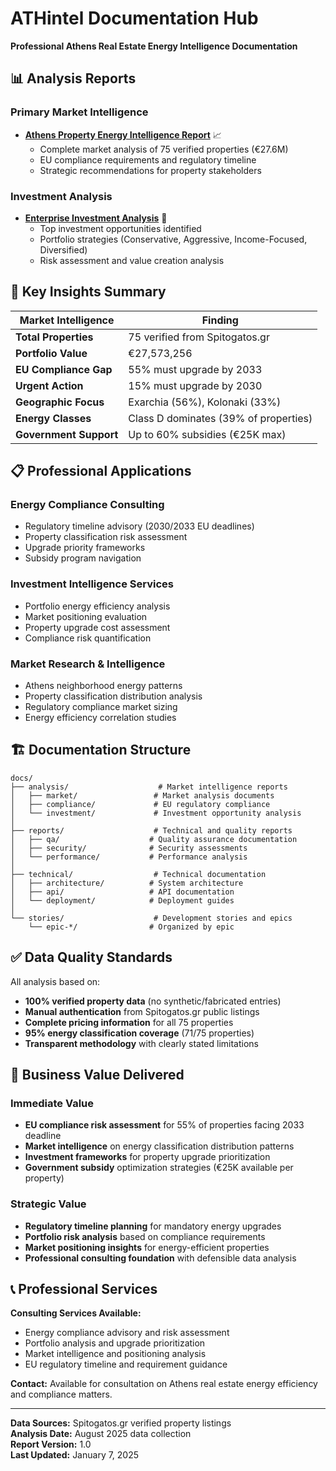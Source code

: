 # ATHintel Documentation Hub

**Professional Athens Real Estate Energy Intelligence Documentation**

## 📊 **Analysis Reports**

### **Primary Market Intelligence**
- **[Athens Property Energy Intelligence Report](./analysis/Athens_Property_Energy_Intelligence_Report.md)** 📈
  - Complete market analysis of 75 verified properties (€27.6M)
  - EU compliance requirements and regulatory timeline
  - Strategic recommendations for property stakeholders

### **Investment Analysis** 
- **[Enterprise Investment Analysis](../realdata/investment_reports/Enterprise_Investment_Analysis_Report.md)** 💎
  - Top investment opportunities identified
  - Portfolio strategies (Conservative, Aggressive, Income-Focused, Diversified)
  - Risk assessment and value creation analysis

## 🎯 **Key Insights Summary**

| **Market Intelligence** | **Finding** |
|-------------------------|-------------|
| **Total Properties** | 75 verified from Spitogatos.gr |
| **Portfolio Value** | €27,573,256 |
| **EU Compliance Gap** | 55% must upgrade by 2033 |
| **Urgent Action** | 15% must upgrade by 2030 |
| **Geographic Focus** | Exarchia (56%), Kolonaki (33%) |
| **Energy Classes** | Class D dominates (39% of properties) |
| **Government Support** | Up to 60% subsidies (€25K max) |

## 📋 **Professional Applications**

### **Energy Compliance Consulting**
- Regulatory timeline advisory (2030/2033 EU deadlines)
- Property classification risk assessment  
- Upgrade priority frameworks
- Subsidy program navigation

### **Investment Intelligence Services**
- Portfolio energy efficiency analysis
- Market positioning evaluation
- Property upgrade cost assessment
- Compliance risk quantification

### **Market Research & Intelligence**
- Athens neighborhood energy patterns
- Property classification distribution analysis
- Regulatory compliance market sizing
- Energy efficiency correlation studies

## 🏗️ **Documentation Structure**

```
docs/
├── analysis/                    # Market intelligence reports
│   ├── market/                 # Market analysis documents
│   ├── compliance/             # EU regulatory compliance
│   └── investment/             # Investment opportunity analysis
│
├── reports/                    # Technical and quality reports  
│   ├── qa/                    # Quality assurance documentation
│   ├── security/              # Security assessments
│   └── performance/           # Performance analysis
│
├── technical/                  # Technical documentation
│   ├── architecture/          # System architecture
│   ├── api/                   # API documentation  
│   └── deployment/            # Deployment guides
│
└── stories/                    # Development stories and epics
    └── epic-*/                # Organized by epic
```

## ✅ **Data Quality Standards**

All analysis based on:
- **100% verified property data** (no synthetic/fabricated entries)
- **Manual authentication** from Spitogatos.gr public listings
- **Complete pricing information** for all 75 properties
- **95% energy classification coverage** (71/75 properties)
- **Transparent methodology** with clearly stated limitations

## 🎯 **Business Value Delivered**

### **Immediate Value**
- **EU compliance risk assessment** for 55% of properties facing 2033 deadline
- **Market intelligence** on energy classification distribution patterns
- **Investment frameworks** for property upgrade prioritization
- **Government subsidy** optimization strategies (€25K available per property)

### **Strategic Value**
- **Regulatory timeline planning** for mandatory energy upgrades
- **Portfolio risk analysis** based on compliance requirements  
- **Market positioning insights** for energy-efficient properties
- **Professional consulting foundation** with defensible data analysis

## 📞 **Professional Services**

**Consulting Services Available:**
- Energy compliance advisory and risk assessment
- Portfolio analysis and upgrade prioritization
- Market intelligence and positioning analysis
- EU regulatory timeline and requirement guidance

**Contact:** Available for consultation on Athens real estate energy efficiency and compliance matters.

---

**Data Sources:** Spitogatos.gr verified property listings  
**Analysis Date:** August 2025 data collection  
**Report Version:** 1.0  
**Last Updated:** January 7, 2025